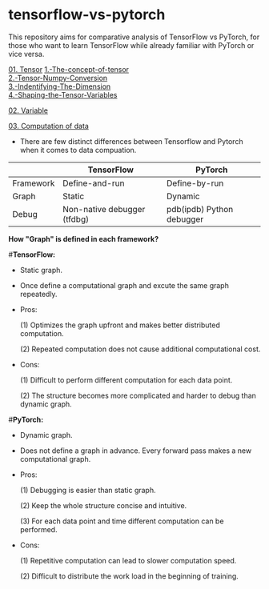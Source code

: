 # tensorflow-vs-pytorch

This repository aims for comparative analysis of TensorFlow vs PyTorch, for those who want to learn TensorFlow while already familiar with PyTorch or vice versa.

[01. Tensor](https://github.com/tango4j/tensorflow-vs-pytorch/blob/master/01_tensor.ipynb)
[1.-The-concept-of-tensor](http://localhost:8888/notebooks/Dropbox/personal_prj/tensorflow-vs-pytorch/01_tensor.ipynb#1.-The-concept-of-tensor)  
[2.-Tensor-Numpy-Conversion](http://localhost:8888/notebooks/Dropbox/personal_prj/tensorflow-vs-pytorch/01_tensor.ipynb#2.-Tensor-Numpy-Conversion)  
[3.-Indentifying-The-Dimension](http://localhost:8888/notebooks/Dropbox/personal_prj/tensorflow-vs-pytorch/01_tensor.ipynb#3.-Indentifying-The-Dimension)  
[4.-Shaping-the-Tensor-Variables](http://localhost:8888/notebooks/Dropbox/personal_prj/tensorflow-vs-pytorch/01_tensor.ipynb#4.-Shaping-the-Tensor-Variables)  

[02. Variable](https://github.com/tango4j/tensorflow-vs-pytorch/blob/master/02_variable.ipynb)

[03. Computation of data](https://github.com/tango4j/tensorflow-vs-pytorch/blob/master/03_computation_of_data.ipynb)


- There are few distinct differences between Tensorflow and Pytorch when it comes to data compuation.


|               | TensorFlow      | PyTorch        |
|---------------|-----------------|----------------|
| Framework     | Define-and-run  | Define-by-run  |
| Graph         | Static | Dynamic|
| Debug         | Non-native debugger (tfdbg) |pdb(ipdb) Python debugger|

**How "Graph" is defined in each framework?**

#**TensorFlow:** 

- Static graph.

- Once define a computational graph and excute the same graph repeatedly.

- Pros: 

    (1) Optimizes the graph upfront and makes better distributed computation.
    
    (2) Repeated computation does not cause additional computational cost.


- Cons: 

    (1) Difficult to perform different computation for each data point.
    
    (2) The structure becomes more complicated and harder to debug than dynamic graph. 


#**PyTorch:** 

- Dynamic graph.

- Does not define a graph in advance. Every forward pass makes a new computational graph.

- Pros: 

    (1) Debugging is easier than static graph.
    
    (2) Keep the whole structure concise and intuitive. 
    
    (3) For each data point and time different computation can be performed.
    
    
- Cons: 

    (1) Repetitive computation can lead to slower computation speed. 
    
    (2) Difficult to distribute the work load in the beginning of training.
    
   
